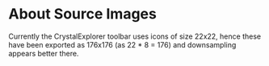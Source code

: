 # About Source Images

Currently the CrystalExplorer toolbar uses icons of size 22x22,
hence these have been exported as 176x176 (as 22 * 8 = 176) and downsampling
appears better there.
